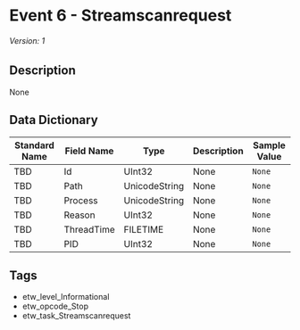 # Event 6 - Streamscanrequest
###### Version: 1

## Description
None

## Data Dictionary
|Standard Name|Field Name|Type|Description|Sample Value|
|---|---|---|---|---|
|TBD|Id|UInt32|None|`None`|
|TBD|Path|UnicodeString|None|`None`|
|TBD|Process|UnicodeString|None|`None`|
|TBD|Reason|UInt32|None|`None`|
|TBD|ThreadTime|FILETIME|None|`None`|
|TBD|PID|UInt32|None|`None`|

## Tags
* etw_level_Informational
* etw_opcode_Stop
* etw_task_Streamscanrequest